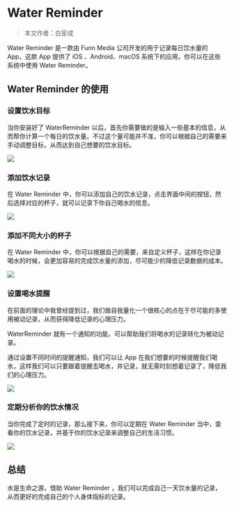 # Water Reminder

> 本文作者：白宦成

Water Reminder 是一款由 Funn Media 公司开发的用于记录每日饮水量的 App，这款 App 提供了 iOS 、Android、macOS 系统下的应用，你可以在这些系统中使用 Water Reminder。

## Water Reminder 的使用

### 设置饮水目标

当你安装好了 WaterReminder 以后，首先你需要做的是输入一些基本的信息，从而帮你计算一个每日的饮水量。不过这个量可能并不准，你可以根据自己的需要来手动调整目标，从而达到自己想要的饮水目标。

![](https://postimg.aliavv.com/m1/yvc93q.jpeg)

### 添加饮水记录

在 Water Reminder 中，你可以添加自己的饮水记录，点击界面中间的按钮，然后选择对应的杯子，就可以记录下你自己喝水的信息。

![](https://postimg.aliavv.com/m1/aoxlt7.jpeg)

### 添加不同大小的杯子

在 Water Reminder 中，你可以根据自己的需要，来自定义杯子，这样在你记录喝水的时候，会更加容易的完成饮水量的添加，尽可能少的降低记录数据的成本。

![](https://postimg.aliavv.com/m1/ehx3we.jpeg)

### 设置喝水提醒

在前面的理论中我曾经提到过，我们做自我量化一个很核心的点在于尽可能的多使用被动记录，从而获得降低记录的心理压力。

WaterReminder 就有一个通知的功能，可以帮助我们将喝水的记录转化为被动记录。

通过设置不同时间的提醒通知，我们可以让 App 在我们想要的时候提醒我们喝水，这样我们可以只要跟着提醒去喝水，并记录，就无需时刻想着记录了，降低我们的心理压力。

![](https://postimg.aliavv.com/m1/5rcl2o.jpeg)
### 定期分析你的饮水情况
当你完成了定时的记录，那么接下来，你可以定期在 Water Reminder 当中，查看你的饮水记录，并基于你的饮水记录来调整自己的生活习惯。

![](https://postimg.aliavv.com/m1/o99evu.png)
## 总结

水是生命之源，借助 Water Reminder ，我们可以完成自己一天饮水量的记录，从而更好的完成自己的个人身体指标的记录。
